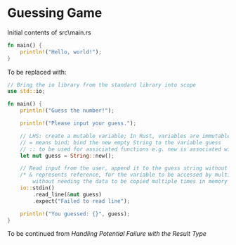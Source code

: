 # Guessing Game

Initial contents of src\main.rs

```Rust
fn main() {
    println!("Hello, world!");
}
```

To be replaced with:

```Rust
// Bring the io library from the standard library into scope
use std::io;

fn main() {
    println!("Guess the number!");

    println!("Please input your guess.");

    // LHS: create a mutable variable; In Rust, variables are immutable by default
    // = means bind; bind the new empty String to the variable guess
    // :: to be used for assiciated functions e.g. new is associated with the String type
    let mut guess = String::new();

    // Read input from the user, append it to the guess string without overwriting its contents
    /* & represents reference, for the variable to be accessed by multiple parts in the program
        without needing the data to be copied multiple times in memory */
    io::stdin()
        .read_line(&mut guess)
        .expect("Failed to read line");

    println!("You guessed: {}", guess);
}
```

To be continued from *Handling Potential Failure with the Result Type*